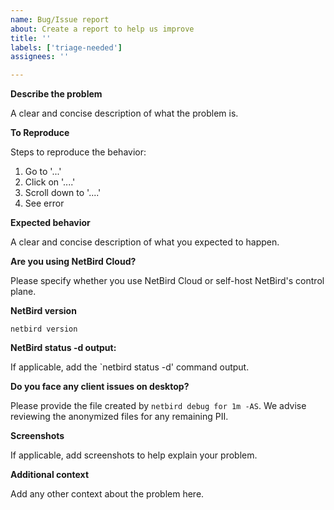 ```yaml
---
name: Bug/Issue report
about: Create a report to help us improve
title: ''
labels: ['triage-needed']
assignees: ''

---
```


**Describe the problem**

A clear and concise description of what the problem is.

**To Reproduce**

Steps to reproduce the behavior:
1. Go to '...'
2. Click on '....'
3. Scroll down to '....'
4. See error

**Expected behavior**

A clear and concise description of what you expected to happen.

**Are you using NetBird Cloud?**

Please specify whether you use NetBird Cloud or self-host NetBird's control plane.

**NetBird version**

`netbird version`

**NetBird status -d output:**

If applicable, add the `netbird status -d' command output.

**Do you face any client issues on desktop?**

Please provide the file created by `netbird debug for 1m -AS`.
We advise reviewing the anonymized files for any remaining PII.

**Screenshots**

If applicable, add screenshots to help explain your problem.

**Additional context**

Add any other context about the problem here.
